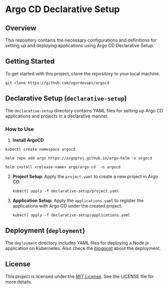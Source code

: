 # Argo CD Declarative Setup

## Overview

This repository contains the necessary configurations and definitions for setting up and deploying applications using Argo CD Declarative Setup.

## Getting Started

To get started with this project, clone the repository to your local machine.

```
git clone https://github.com/ugurdevops/argocd
```

## Declarative Setup (`declarative-setup`)

The `declarative-setup` directory contains YAML files for setting up Argo CD applications and projects in a declarative manner.

### How to Use

1. **Install ArgoCD**
```
kubectl create namespace argocd

helm repo add argo https://argoproj.github.io/argo-helm -n argocd

helm install <release-name> argo/argo-cd  -n argocd
```

2.  **Project Setup**: Apply the `project.yaml` to create a new project in Argo CD.
    ```
    kubectl apply -f declarative-setup/project.yaml
    ```
3.  **Application Setup**: Apply the `applications.yaml` to register the applications with Argo CD under the created project.
    ```
    kubectl apply -f declarative-setup/applications.yaml
    ```

## Deployment (`deployment`)

The `deployment` directory includes YAML files for deploying a Node.js application on Kubernetes. Also check the [blogpost](https://medium.com/@ugurozkandev/demystifying-argocd-a-guide-to-declarative-setup-a43b609265db) about the deployment.


## License

This project is licensed under the [MIT License](LICENSE). See the LICENSE file for more details.
